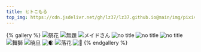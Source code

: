 ```yaml
---
title: ヒトこもる
top_img: https://cdn.jsdelivr.net/gh/lz37/lz37.github.io@main/img/pixiv/30837811_94573417_p0_ヒトこもる_祭花.jpg
---
```


{% gallery %}
![祭花](https://cdn.jsdelivr.net/gh/lz37/lz37.github.io@main/img/pixiv/30837811_94573417_p0_ヒトこもる_祭花.jpg)
![無題](https://cdn.jsdelivr.net/gh/lz37/lz37.github.io@main/img/pixiv/30837811_90929970_p0_ヒトこもる_無題.jpg)
![メイドさん](https://cdn.jsdelivr.net/gh/lz37/lz37.github.io@main/img/pixiv/30837811_82882659_p0_ヒトこもる_メイドさん.jpg)
![no title](https://cdn.jsdelivr.net/gh/lz37/lz37.github.io@main/img/pixiv/30837811_83115950_p0_ヒトこもる_no%20title.jpg)
![no title](https://cdn.jsdelivr.net/gh/lz37/lz37.github.io@main/img/pixiv/30837811_84764299_p0_ヒトこもる_no%20title.jpg)
![no title](https://cdn.jsdelivr.net/gh/lz37/lz37.github.io@main/img/pixiv/30837811_88427122_p2_ヒトこもる_no%20title.jpg)
![舞獅](https://cdn.jsdelivr.net/gh/lz37/lz37.github.io@main/img/pixiv/30837811_94748376_p0_ヒトこもる_舞獅.jpg)
![暁旦](https://cdn.jsdelivr.net/gh/lz37/lz37.github.io@main/img/pixiv/30837811_96145490_p0_ヒトこもる_暁旦.jpg)
![🌒](https://cdn.jsdelivr.net/gh/lz37/lz37.github.io@main/img/pixiv/30837811_89532340_p0_ヒトこもる_🌒.jpg)
![落花](https://cdn.jsdelivr.net/gh/lz37/lz37.github.io@main/img/pixiv/30837811_97608845_p0_ヒトこもる_落花.png)
![🍊](https://cdn.jsdelivr.net/gh/lz37/lz37.github.io@main/img/pixiv/30837811_99057205_p1_ヒトこもる_🍊.png)
{% endgallery %}
